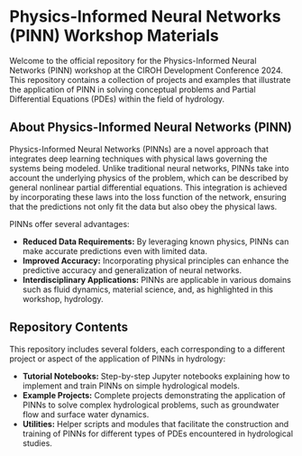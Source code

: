 # Physics-Informed Neural Networks (PINN) Workshop Materials

Welcome to the official repository for the Physics-Informed Neural Networks (PINN) workshop at the CIROH Development Conference 2024. This repository contains a collection of projects and examples that illustrate the application of PINN in solving conceptual problems and Partial Differential Equations (PDEs) within the field of hydrology.

## About Physics-Informed Neural Networks (PINN)

Physics-Informed Neural Networks (PINNs) are a novel approach that integrates deep learning techniques with physical laws governing the systems being modeled. Unlike traditional neural networks, PINNs take into account the underlying physics of the problem, which can be described by general nonlinear partial differential equations. This integration is achieved by incorporating these laws into the loss function of the network, ensuring that the predictions not only fit the data but also obey the physical laws.

PINNs offer several advantages:
- **Reduced Data Requirements:** By leveraging known physics, PINNs can make accurate predictions even with limited data.
- **Improved Accuracy:** Incorporating physical principles can enhance the predictive accuracy and generalization of neural networks.
- **Interdisciplinary Applications:** PINNs are applicable in various domains such as fluid dynamics, material science, and, as highlighted in this workshop, hydrology.

## Repository Contents

This repository includes several folders, each corresponding to a different project or aspect of the application of PINNs in hydrology:

- **Tutorial Notebooks:** Step-by-step Jupyter notebooks explaining how to implement and train PINNs on simple hydrological models.
- **Example Projects:** Complete projects demonstrating the application of PINNs to solve complex hydrological problems, such as groundwater flow and surface water dynamics.
- **Utilities:** Helper scripts and modules that facilitate the construction and training of PINNs for different types of PDEs encountered in hydrological studies.
